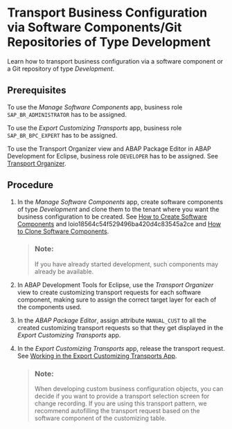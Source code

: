 <!-- loiod801854c951340c396d6cc1900fcaf57 -->

# Transport Business Configuration via Software Components/Git Repositories of Type Development

Learn how to transport business configuration via a software component or a Git repository of type *Development*.



<a name="loiod801854c951340c396d6cc1900fcaf57__prereq_vfk_yjw_wsb"/>

## Prerequisites

To use the *Manage Software Components* app, business role `SAP_BR_ADMINISTRATOR` has to be assigned.

To use the *Export Customizing Transports* app, business role `SAP_BR_BPC_EXPERT` has to be assigned.

To use the Transport Organizer view and ABAP Package Editor in ABAP Development for Eclipse, business role `DEVELOPER` has to be assigned. See [Transport Organizer](https://help.sap.com/viewer/5371047f1273405bb46725a417f95433/Cloud/en-US/9c53fba4bf08445286e8b40fd0a6fd03.html).



<a name="loiod801854c951340c396d6cc1900fcaf57__steps_wfk_yjw_wsb"/>

## Procedure

1.  In the *Manage Software Components* app, create software components of type *Development* and clone them to the tenant where you want the business configuration to be created. See [How to Create Software Components](../50-administration-and-ops/how-to-create-software-components-67e2f2e.md) and loio18564c54f529496ba420d4c83545a2ce and [How to Clone Software Components](../50-administration-and-ops/how-to-clone-software-components-18564c5.md).

    > ### Note:  
    > If you have already started development, such components may already be available.

2.  In ABAP Development Tools for Eclipse, use the *Transport Organizer* view to create customizing transport requests for each software component, making sure to assign the correct target layer for each of the components used.

3.  In the *ABAP Package Editor*, assign attribute `MANUAL_CUST` to all the created customizing transport requests so that they get displayed in the *Export Customizing Transports* app.

4.  In the *Export Customizing Transports* app, release the transport request. See [Working in the Export Customizing Transports App](../50-administration-and-ops/working-in-the-export-customizing-transports-app-cc16fd0.md).

    > ### Note:  
    > When developing custom business configuration objects, you can decide if you want to provide a transport selection screen for change recording. If you are using this transport pattern, we recommend autofilling the transport request based on the software component of the customizing table.


